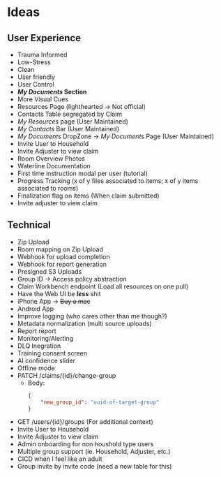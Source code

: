# Ideas
## User Experience

 - Trauma Informed
 - Low-Stress
 - Clean
 - User friendly
 - User Control
 - ***My Documents* Section**
 - More Visual Cues
 - Resources Page (lighthearted -> Not official)
 - Contacts Table segregated by Claim
 - *My Resources* page (User Maintained)
 - *My Contacts* Bar (User Maintained)
 - *My Documents* DropZone -> *My Documents* Page (User Maintained)
 - Invite User to Household
 - Invite Adjuster to view claim
 - Room Overview Photos
 - Waterline Documentation
 - First time instruction modal per user (tutorial)
 - Progress Tracking (x of y files associated to items; x of y items associated to rooms)
 - Finalization flag on items (When claim submitted)
 - Invite adjuster to view claim

## Technical
 - Zip Upload
 - Room mapping on Zip Upload
 - Webhook for upload completion
 - Webhook for report generation
 - Presigned S3 Uploads
 - Group ID -> Access policy abstraction
 - Claim Workbench endpoint (Load all resources on one pull)
 - Have the Web UI be ***less*** shit
 - iPhone App -> ~~Buy a mac~~
 - Android App
 - Improve logging (who cares other than me though?)
 - Metadata normalization (multi source uploads)
 - Report report
 - Monitoring/Alerting
 - DLQ Inegration
 - Training consent screen
 - AI confidence slider
 - Offline mode
 - PATCH /claims/{id}/change-group
    - Body:
        ```json
        {
            "new_group_id": "uuid-of-target-group"
        }
        ```
 - GET /users/{id}/groups (For additional context)
 - Invite User to Household
 - Invite Adjuster to view claim
 - Admin onboarding for non houshold type users
 - Multiple group support (ie. Household, Adjuster, etc.)
 - CICD when I feel like an adult
 - Group invite by invite code (need a new table for this)